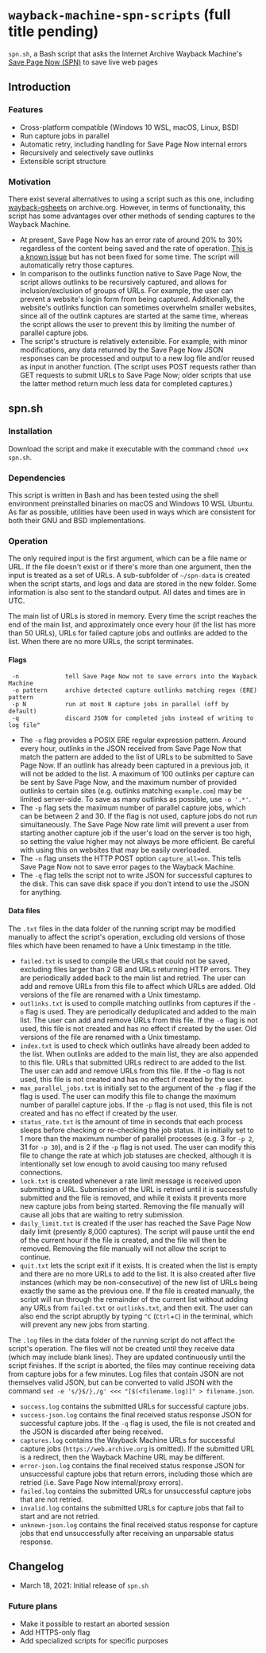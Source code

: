 # `wayback-machine-spn-scripts` (full title pending)

`spn.sh`, a Bash script that asks the Internet Archive Wayback Machine's [Save Page Now (SPN)](https://web.archive.org/save/) to save live web pages

## Introduction

### Features

* Cross-platform compatible (Windows 10 WSL, macOS, Linux, BSD)
* Run capture jobs in parallel
* Automatic retry, including handling for Save Page Now internal errors
* Recursively and selectively save outlinks
* Extensible script structure

### Motivation

There exist several alternatives to using a script such as this one, including [wayback-gsheets](https://archive.org/services/wayback-gsheets/) on archive.org. However, in terms of functionality, this script has some advantages over other methods of sending captures to the Wayback Machine.

* At present, Save Page Now has an error rate of around 20% to 30% regardless of the content being saved and the rate of operation. [This is a known issue](https://old.reddit.com/r/WaybackMachine/comments/m139pt/ive_got_an_amazing_response_from_the_wayback/) but has not been fixed for some time. The script will automatically retry those captures.
* In comparison to the outlinks function native to Save Page Now, the script allows outlinks to be recursively captured, and allows for inclusion/exclusion of groups of URLs. For example, the user can prevent a website's login form from being captured. Additionally, the website's outlinks function can sometimes overwhelm smaller websites, since all of the outlink captures are started at the same time, whereas the script allows the user to prevent this by limiting the number of parallel capture jobs.
* The script's structure is relatively extensible. For example, with minor modifications, any data returned by the Save Page Now JSON responses can be processed and output to a new log file and/or reused as input in another function. (The script uses POST requests rather than GET requests to submit URLs to Save Page Now; older scripts that use the latter method return much less data for completed captures.)

## spn.sh

### Installation

Download the script and make it executable with the command `chmod u+x spn.sh`.

### Dependencies

This script is written in Bash and has been tested using the shell environment preinstalled binaries on macOS and Windows 10 WSL Ubuntu. As far as possible, utilities have been used in ways which are consistent for both their GNU and BSD implementations.

### Operation

The only required input is the first argument, which can be a file name or URL. If the file doesn't exist or if there's more than one argument, then the input is treated as a set of URLs. A sub-subfolder of `~/spn-data` is created when the script starts, and logs and data are stored in the new folder. Some information is also sent to the standard output. All dates and times are in UTC.

The main list of URLs is stored in memory. Every time the script reaches the end of the main list, and approximately once every hour (if the list has more than 50 URLs), URLs for failed capture jobs and outlinks are added to the list. When there are no more URLs, the script terminates.

#### Flags

```
 -n             tell Save Page Now not to save errors into the Wayback Machine
 -o pattern     archive detected capture outlinks matching regex (ERE) pattern
 -p N           run at most N capture jobs in parallel (off by default)
 -q             discard JSON for completed jobs instead of writing to log file"
```

* The `-o` flag provides a POSIX ERE regular expression pattern. Around every hour, outlinks in the JSON received from Save Page Now that match the pattern are added to the list of URLs to be submitted to Save Page Now. If an outlink has already been captured in a previous job, it will not be added to the list. A maximum of 100 outlinks per capture can be sent by Save Page Now, and the maximum number of provided outlinks to certain sites (e.g. outlinks matching `example.com`) may be limited server-side. To save as many outlinks as possible, use `-o '.*'`.
* The `-p` flag sets the maximum number of parallel capture jobs, which can be between 2 and 30. If the flag is not used, capture jobs do not run simultaneously. The Save Page Now rate limit will prevent a user from starting another capture job if the user's load on the server is too high, so setting the value higher may not always be more efficient. Be careful with using this on websites that may be easily overloaded.
* The `-n` flag unsets the HTTP POST option `capture_all=on`. This tells Save Page Now not to save error pages to the Wayback Machine.
* The `-q` flag tells the script not to write JSON for successful captures to the disk. This can save disk space if you don't intend to use the JSON for anything.

#### Data files

The `.txt` files in the data folder of the running script may be modified manually to affect the script's operation, excluding old versions of those files which have been renamed to have a Unix timestamp in the title.

* `failed.txt` is used to compile the URLs that could not be saved, excluding files larger than 2 GB and URLs returning HTTP errors. They are periodically added back to the main list and retried. The user can add and remove URLs from this file to affect which URLs are added. Old versions of the file are renamed with a Unix timestamp.
* `outlinks.txt` is used to compile matching outlinks from captures if the `-o` flag is used. They are periodically deduplicated and added to the main list. The user can add and remove URLs from this file. If the `-o` flag is not used, this file is not created and has no effect if created by the user. Old versions of the file are renamed with a Unix timestamp.
* `index.txt` is used to check which outlinks have already been added to the list. When outlinks are added to the main list, they are also appended to this file. URLs that submitted URLs redirect to are added to the list. The user can add and remove URLs from this file. If the -o flag is not used, this file is not created and has no effect if created by the user.
* `max_parallel_jobs.txt` is initially set to the argument of the `-p` flag if the flag is used. The user can modify this file to change the maximum number of parallel capture jobs. If the `-p` flag is not used, this file is not created and has no effect if created by the user.
* `status_rate.txt` is the amount of time in seconds that each process sleeps before checking or re-checking the job status. It is initially set to 1 more than the maximum number of parallel processes (e.g. 3 for `-p 2`, 31 for `-p 30`), and is 2 if the `-p` flag is not used. The user can modify this file to change the rate at which job statuses are checked, although it is intentionally set low enough to avoid causing too many refused connections.
* `lock.txt` is created whenever a rate limit message is received upon submitting a URL. Submission of the URL is retried until it is successfully submitted and the file is removed, and while it exists it prevents more new capture jobs from being started. Removing the file manually will cause all jobs that are waiting to retry submission.
* `daily_limit.txt` is created if the user has reached the Save Page Now daily limit (presently 8,000 captures). The script will pause until the end of the current hour if the file is created, and the file will then be removed. Removing the file manually will not allow the script to continue.
* `quit.txt` lets the script exit if it exists. It is created when the list is empty and there are no more URLs to add to the list. It is also created after five instances (which may be non-consecutive) of the new list of URLs being exactly the same as the previous one. If the file is created manually, the script will run through the remainder of the current list without adding any URLs from `failed.txt` or `outlinks.txt`, and then exit. The user can also end the script abruptly by typing `^C` (`Ctrl`+`C`) in the terminal, which will prevent any new jobs from starting.

The `.log` files in the data folder of the running script do not affect the script's operation. The files will not be created until they receive data (which may include blank lines). They are updated continuously until the script finishes. If the script is aborted, the files may continue receiving data from capture jobs for a few minutes. Log files that contain JSON are not themselves valid JSON, but can be converted to valid JSON with the command `sed -e 's/}$/},/g' <<< "[$(<filename.log)]" > filename.json`.
* `success.log` contains the submitted URLs for successful capture jobs.
* `success-json.log` contains the final received status response JSON for successful capture jobs. If the `-q` flag is used, the file is not created and the JSON is discarded after being received.
* `captures.log` contains the Wayback Machine URLs for successful capture jobs (`https://web.archive.org` is omitted). If the submitted URL is a redirect, then the Wayback Machine URL may be different.
* `error-json.log` contains the final received status response JSON for unsuccessful capture jobs that return errors, including those which are retried (i.e. Save Page Now internal/proxy errors).
* `failed.log` contains the submitted URLs for unsuccessful capture jobs that are not retried.
* `invalid.log` contains the submitted URLs for capture jobs that fail to start and are not retried.
* `unknown-json.log` contains the final received status response for capture jobs that end unsuccessfully after receiving an unparsable status response.

## Changelog

* March 18, 2021: Initial release of `spn.sh`

### Future plans

* Make it possible to restart an aborted session
* Add HTTPS-only flag
* Add specialized scripts for specific purposes
